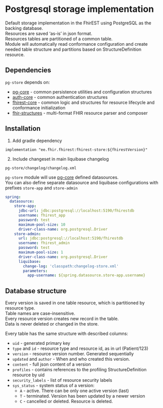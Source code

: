 # Postgresql storage implementation
Default storage implementation in the FhirEST using PostgreSQL as the backing database.  
Resources are saved ‘as-is’ in json format.  
Resources tables are partitioned of a common table.  
Module will automatically read conformance configuration and create needed table structure and partitions based on StructureDefinition resource.

## Dependencies

`pg-store` depends on:
* [pg-core](../pg-store) - common persistence utilities and configuration structures
* [auth-core](../auth-core) - common authentication structures
* [fhirest-core](../fhirest-core) - common logic and structures for resource lifecycle and conformance initialization
* [fhir-structures](../fhir-structures) - multi-format FHIR resource parser and composer


## Installation
1. Add gradle dependency
```
implementation "ee.fhir.fhirest:fhirest-store:${fhirestVersion}"
```
2. Include changeset in main liquibase changelog
```
pg-store/changelog/changelog.xml
```

`pg-store` module will use [pg-core](../pg-core) defined datasources.  
You can also define separate datasource and liquibase configurations with prefixes `store-app` and `store-admin`
```yml
spring:
  datasource:
    store-app:
      jdbc-url: jdbc:postgresql://localhost:5190/fhirestdb
      username: fhirest_app
      password: test
      maximum-pool-size: 10
      driver-class-name: org.postgresql.Driver
    store-admin:
      url: jdbc:postgresql://localhost:5190/fhirestdb
      username: fhirest_admin
      password: test
      maximum-pool-size: 1
      driver-class-name: org.postgresql.Driver
      liquibase:
        change-log: 'classpath:changelog-store.xml'
        parameters:
          app-username: ${spring.datasource.store-app.username}
```


## Database structure

Every version is saved in one table resource, which is partitioned by resource type.  
Table names are case-insensitive.  
Every resource version creates new record in the table.  
Data is never deleted or changed in the store.  

Every table has the same structure with described columns:  
* `uid` - generated primary key
* `type` and `id` - resource type and resource id, as in url (Patient/123)
* `version` - resource version number. Generated sequentially
* `updated` and `author` - When and who created this version.
* `content` - full json content of a version
* `profiles` - contains references to the profiling StructureDefinition resource by uid
* `security_labels` - list of resource security labels
* `sys_status` - system status of a version:
  * `A` - active. There can be only one active version (last)
  * `T` - terminated. Version has been updated by a newer version
  * `C` - cancelled or deleted. Resource is deleted.

